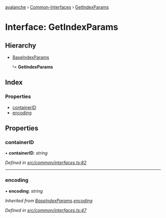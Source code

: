 [avalanche](../README.md) › [Common-Interfaces](../modules/common_interfaces.md) › [GetIndexParams](common_interfaces.getindexparams.md)

# Interface: GetIndexParams

## Hierarchy

* [BaseIndexParams](common_interfaces.baseindexparams.md)

  ↳ **GetIndexParams**

## Index

### Properties

* [containerID](common_interfaces.getindexparams.md#containerid)
* [encoding](common_interfaces.getindexparams.md#encoding)

## Properties

###  containerID

• **containerID**: *string*

*Defined in [src/common/interfaces.ts:82](https://github.com/ava-labs/avalanchejs/blob/f2c4a10/src/common/interfaces.ts#L82)*

___

###  encoding

• **encoding**: *string*

*Inherited from [BaseIndexParams](common_interfaces.baseindexparams.md).[encoding](common_interfaces.baseindexparams.md#encoding)*

*Defined in [src/common/interfaces.ts:47](https://github.com/ava-labs/avalanchejs/blob/f2c4a10/src/common/interfaces.ts#L47)*
